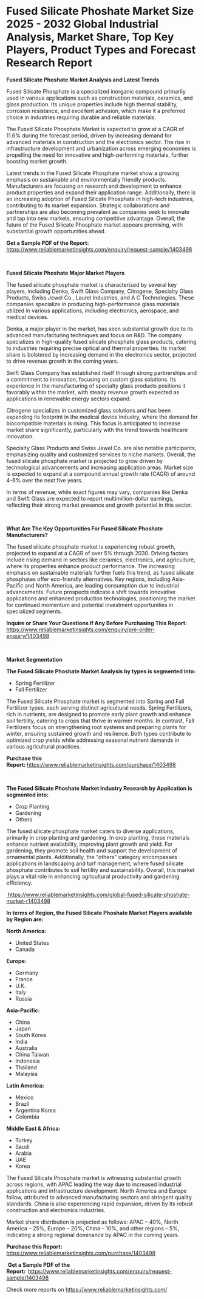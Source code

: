<p><h1>Fused Silicate Phoshate Market Size 2025 - 2032 Global Industrial Analysis, Market Share, Top Key Players, Product Types and Forecast Research Report</h1></p><p><strong>Fused Silicate Phoshate Market Analysis and Latest Trends</strong></p>
<p><p>Fused Silicate Phosphate is a specialized inorganic compound primarily used in various applications such as construction materials, ceramics, and glass production. Its unique properties include high thermal stability, corrosion resistance, and excellent adhesion, which make it a preferred choice in industries requiring durable and reliable materials.</p><p>The Fused Silicate Phosphate Market is expected to grow at a CAGR of 11.6% during the forecast period, driven by increasing demand for advanced materials in construction and the electronics sector. The rise in infrastructure development and urbanization across emerging economies is propelling the need for innovative and high-performing materials, further boosting market growth. </p><p>Latest trends in the Fused Silicate Phosphate market show a growing emphasis on sustainable and environmentally friendly products. Manufacturers are focusing on research and development to enhance product properties and expand their application range. Additionally, there is an increasing adoption of Fused Silicate Phosphate in high-tech industries, contributing to its market expansion. Strategic collaborations and partnerships are also becoming prevalent as companies seek to innovate and tap into new markets, ensuring competitive advantage. Overall, the future of the Fused Silicate Phosphate market appears promising, with substantial growth opportunities ahead.</p></p>
<p><strong>Get a Sample PDF of the Report:&nbsp;</strong> <a href="https://www.reliablemarketinsights.com/enquiry/request-sample/1403498?utm_campaign=1938&utm_medium=2&utm_source=Github&utm_content=ia&utm_term=13012025&utm_id=fused-silicate-phoshate">https://www.reliablemarketinsights.com/enquiry/request-sample/1403498</a></p>
<p>&nbsp;</p>
<p><strong>Fused Silicate Phoshate Major Market Players</strong></p>
<p><p>The fused silicate phosphate market is characterized by several key players, including Denka, Swift Glass Company, Citrogene, Specialty Glass Products, Swiss Jewel Co., Laurel Industries, and A C Technologies. These companies specialize in producing high-performance glass materials utilized in various applications, including electronics, aerospace, and medical devices.</p><p>Denka, a major player in the market, has seen substantial growth due to its advanced manufacturing techniques and focus on R&D. The company specializes in high-quality fused silicate phosphate glass products, catering to industries requiring precise optical and thermal properties. Its market share is bolstered by increasing demand in the electronics sector, projected to drive revenue growth in the coming years.</p><p>Swift Glass Company has established itself through strong partnerships and a commitment to innovation, focusing on custom glass solutions. Its experience in the manufacturing of specialty glass products positions it favorably within the market, with steady revenue growth expected as applications in renewable energy sectors expand.</p><p>Citrogene specializes in customized glass solutions and has been expanding its footprint in the medical device industry, where the demand for biocompatible materials is rising. This focus is anticipated to increase market share significantly, particularly with the trend towards healthcare innovation.</p><p>Specialty Glass Products and Swiss Jewel Co. are also notable participants, emphasizing quality and customized services to niche markets. Overall, the fused silicate phosphate market is projected to grow driven by technological advancements and increasing application areas. Market size is expected to expand at a compound annual growth rate (CAGR) of around 4-6% over the next five years.</p><p>In terms of revenue, while exact figures may vary, companies like Denka and Swift Glass are expected to report multimillion-dollar earnings, reflecting their strong market presence and growth potential in this sector.</p></p>
<p>&nbsp;</p>
<p><strong>What Are The Key Opportunities For Fused Silicate Phoshate Manufacturers?</strong></p>
<p><p>The fused silicate phosphate market is experiencing robust growth, projected to expand at a CAGR of over 5% through 2030. Driving factors include rising demand in sectors like ceramics, electronics, and agriculture, where its properties enhance product performance. The increasing emphasis on sustainable materials further fuels this trend, as fused silicate phosphates offer eco-friendly alternatives. Key regions, including Asia-Pacific and North America, are leading consumption due to industrial advancements. Future prospects indicate a shift towards innovative applications and enhanced production technologies, positioning the market for continued momentum and potential investment opportunities in specialized segments.</p></p>
<p><strong>Inquire or Share Your Questions If Any Before Purchasing This Report:</strong> <a href="https://www.reliablemarketinsights.com/enquiry/pre-order-enquiry/1403498?utm_campaign=1938&utm_medium=2&utm_source=Github&utm_content=ia&utm_term=13012025&utm_id=fused-silicate-phoshate">https://www.reliablemarketinsights.com/enquiry/pre-order-enquiry/1403498</a></p>
<p>&nbsp;</p>
<p><strong>Market Segmentation</strong></p>
<p><strong>The Fused Silicate Phoshate Market Analysis by types is segmented into:</strong></p>
<p><ul><li>Spring Fertilizer</li><li>Fall Fertilizer</li></ul></p>
<p><p>The Fused Silicate Phosphate market is segmented into Spring and Fall Fertilizer types, each serving distinct agricultural needs. Spring Fertilizers, rich in nutrients, are designed to promote early plant growth and enhance soil fertility, catering to crops that thrive in warmer months. In contrast, Fall Fertilizers focus on strengthening root systems and preparing plants for winter, ensuring sustained growth and resilience. Both types contribute to optimized crop yields while addressing seasonal nutrient demands in various agricultural practices.</p></p>
<p><strong>Purchase this Report:&nbsp;</strong><a href="https://www.reliablemarketinsights.com/purchase/1403498?utm_campaign=1938&utm_medium=2&utm_source=Github&utm_content=ia&utm_term=13012025&utm_id=fused-silicate-phoshate">https://www.reliablemarketinsights.com/purchase/1403498</a></p>
<p>&nbsp;</p>
<p><strong>The Fused Silicate Phoshate Market Industry Research by Application is segmented into:</strong></p>
<p><ul><li>Crop Planting</li><li>Gardening</li><li>Others</li></ul></p>
<p><p>The fused silicate phosphate market caters to diverse applications, primarily in crop planting and gardening. In crop planting, these materials enhance nutrient availability, improving plant growth and yield. For gardening, they promote soil health and support the development of ornamental plants. Additionally, the "others" category encompasses applications in landscaping and turf management, where fused silicate phosphate contributes to soil fertility and sustainability. Overall, this market plays a vital role in enhancing agricultural productivity and gardening efficiency.</p></p>
<p><a href="https://www.reliablemarketinsights.com/global-fused-silicate-phoshate-market-r1403498?utm_campaign=1938&utm_medium=2&utm_source=Github&utm_content=ia&utm_term=13012025&utm_id=fused-silicate-phoshate">&nbsp;https://www.reliablemarketinsights.com/global-fused-silicate-phoshate-market-r1403498</a></p>
<p><strong>In terms of Region, the Fused Silicate Phoshate Market Players available by Region are:</strong></p>
<p>
    <p> <strong> North America: </strong>
        <ul>
            <li>United States</li>
            <li>Canada</li>
        </ul>
        </p> 
    <p> <strong> Europe: </strong>
        <ul>
            <li>Germany</li>
            <li>France</li>
            <li>U.K.</li>
            <li>Italy</li>
            <li>Russia</li>
        </ul>
        </p> 
    <p> <strong> Asia-Pacific: </strong>
        <ul>
            <li>China</li>
            <li>Japan</li>
            <li>South Korea</li>
            <li>India</li>
            <li>Australia</li>
            <li>China Taiwan</li>
            <li>Indonesia</li>
            <li>Thailand</li>
            <li>Malaysia</li>
        </ul>
        </p> 
    <p> <strong> Latin America: </strong>
        <ul>
            <li>Mexico</li>
            <li>Brazil</li>
            <li>Argentina Korea</li>
            <li>Colombia</li>
        </ul>
        </p> 
    <p> <strong> Middle East & Africa: </strong>
        <ul>
            <li>Turkey</li>
            <li>Saudi</li>
            <li>Arabia</li>
            <li>UAE</li>
            <li>Korea</li>
        </ul>
    </p>
    </p>
<p><p>The Fused Silicate Phosphate market is witnessing substantial growth across regions, with APAC leading the way due to increased industrial applications and infrastructure development. North America and Europe follow, attributed to advanced manufacturing sectors and stringent quality standards. China is also experiencing rapid expansion, driven by its robust construction and electronics industries. </p><p>Market share distribution is projected as follows: APAC – 40%, North America – 25%, Europe – 20%, China – 10%, and other regions – 5%, indicating a strong regional dominance by APAC in the coming years.</p></p>
<p><strong>Purchase this Report: </strong><a href="https://www.reliablemarketinsights.com/purchase/1403498?utm_campaign=1938&utm_medium=2&utm_source=Github&utm_content=ia&utm_term=13012025&utm_id=fused-silicate-phoshate">https://www.reliablemarketinsights.com/purchase/1403498</a></p>
<p>&nbsp;<strong>Get a Sample PDF of the Report:&nbsp;&nbsp;</strong><a href="https://www.reliablemarketinsights.com/enquiry/request-sample/1403498?utm_campaign=1938&utm_medium=2&utm_source=Github&utm_content=ia&utm_term=13012025&utm_id=fused-silicate-phoshate">https://www.reliablemarketinsights.com/enquiry/request-sample/1403498</a></p>
<p><strong></strong></p>
<p>Check more reports on <a href="https://www.reliablemarketinsights.com/?utm_campaign=1938&utm_medium=2&utm_source=Github&utm_content=ia&utm_term=13012025&utm_id=fused-silicate-phoshate">https://www.reliablemarketinsights.com/</a></p>